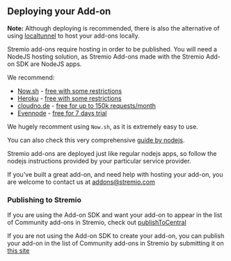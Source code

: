 ## Deploying your Add-on

**Note:** Although deploying is recommended, there is also the alternative of using [localtunnel](https://github.com/localtunnel/localtunnel) to host your add-ons locally.

Stremio add-ons require hosting in order to be published. You will need a NodeJS hosting solution, as Stremio Add-ons made with the Stremio Add-on SDK are NodeJS apps.

We recommend:

- [Now.sh](https://zeit.co/) - [free with some restrictions](https://zeit.co/pricing)
- [Heroku](https://www.heroku.com) - [free with some restrictions](https://www.heroku.com/pricing)
- [cloudno.de](https://cloudno.de) - [free for up to 150k requests/month](https://cloudno.de/pricing)
- [Evennode](https://www.evennode.com) - [free for 7 days trial](https://www.evennode.com/pricing)

We hugely recomment using `Now.sh`, as it is extremely easy to use.

You can also check this very comprehensive [guide by nodejs](https://github.com/nodejs/node-v0.x-archive/wiki/node-hosting).

Stremio add-ons are deployed just like regular nodejs apps, so follow the nodejs instructions provided by your particular service provider.

If you've built a great add-on, and need help with hosting your add-on, you are welcome to contact us at [addons@stremio.com](addons@stremio.com)

### Publishing to Stremio

If you are using the Add-on SDK and want your add-on to appear in the list of Community add-ons in Stremio, check out [publishToCentral](./README.md#publishtocentralurl)

If you are not using the Add-on SDK to create your add-on, you can publish your add-on in the list of Community add-ons in Stremio by submitting it on [this site](https://stremio.github.io/stremio-publish-addon/index.html)